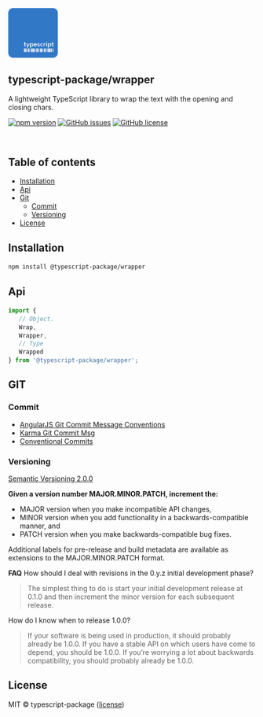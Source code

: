 
<a href="https://www.typescriptlang.org/">
  <img
    src="https://raw.githubusercontent.com/typescript-package/core/refs/heads/main/ts-package-barcode-logo-512.png"
    width="20%"
    title="@typescript-package/wrapper"
  />
</a>

## typescript-package/wrapper

A lightweight TypeScript library to wrap the text with the opening and closing chars.

<!-- npm badge -->
[![npm version][typescript-package-npm-badge-svg]][typescript-package-npm-badge]
[![GitHub issues][typescript-package-badge-issues]][typescript-package-issues]
[![GitHub license][typescript-package-badge-license]][typescript-package-license]

<br>

## Table of contents

* [Installation](#installation)
* [Api](#api)
* [Git](#git)
  * [Commit](#commit)
  * [Versioning](#versioning)
* [License](#license)

## Installation

```bash
npm install @typescript-package/wrapper
```

## Api

```typescript
import {
   // Object.
   Wrap,
   Wrapper,
   // Type
   Wrapped
} from '@typescript-package/wrapper';
```

## GIT

### Commit

* [AngularJS Git Commit Message Conventions][git-commit-angular]
* [Karma Git Commit Msg][git-commit-karma]
* [Conventional Commits][git-commit-conventional]

### Versioning

[Semantic Versioning 2.0.0][git-semver]

**Given a version number MAJOR.MINOR.PATCH, increment the:**

* MAJOR version when you make incompatible API changes,
* MINOR version when you add functionality in a backwards-compatible manner, and
* PATCH version when you make backwards-compatible bug fixes.

Additional labels for pre-release and build metadata are available as extensions to the MAJOR.MINOR.PATCH format.

**FAQ**
How should I deal with revisions in the 0.y.z initial development phase?

> The simplest thing to do is start your initial development release at 0.1.0 and then increment the minor version for each subsequent release.

How do I know when to release 1.0.0?

> If your software is being used in production, it should probably already be 1.0.0. If you have a stable API on which users have come to depend, you should be 1.0.0. If you’re worrying a lot about backwards compatibility, you should probably already be 1.0.0.

## License

MIT © typescript-package ([license][typescript-package-license])

<!-- This package: typescript-package  -->
  <!-- GitHub: badges -->
  [typescript-package-badge-issues]: https://img.shields.io/github/issues/typescript-package/wrapper
  [isscript-package-badge-forks]: https://img.shields.io/github/forks/typescript-package/wrapper
  [typescript-package-badge-stars]: https://img.shields.io/github/stars/typescript-package/wrapper
  [typescript-package-badge-license]: https://img.shields.io/github/license/typescript-package/wrapper
  <!-- GitHub: badges links -->
  [typescript-package-issues]: https://github.com/typescript-package/wrapper/issues
  [typescript-package-forks]: https://github.com/typescript-package/wrapper/network
  [typescript-package-license]: https://github.com/typescript-package/wrapper/blob/master/LICENSE
  [typescript-package-stars]: https://github.com/typescript-package/wrapper/stargazers
<!-- This package -->

<!-- Package: typescript-package -->
  <!-- npm -->
  [typescript-package-npm-badge-svg]: https://badge.fury.io/js/@typescript-package%2Fwrapper.svg
  [typescript-package-npm-badge]: https://badge.fury.io/js/@typescript-package%2Fwrapper

<!-- GIT -->
[git-semver]: http://semver.org/

<!-- GIT: commit -->
[git-commit-angular]: https://gist.github.com/stephenparish/9941e89d80e2bc58a153
[git-commit-karma]: http://karma-runner.github.io/0.10/dev/git-commit-msg.html
[git-commit-conventional]: https://www.conventionalcommits.org/en/v1.0.0/
